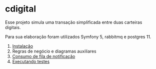 # cdigital

Esse projeto simula uma transação simplificada entre duas carteiras digitais.

Para sua elaboração foram utilizados Symfony 5, rabbitmq e postgres 11. 


1. [Instalação](Docs/instalacao.md)
2. Regras de negócio e diagramas auxiliares
3. [Consumo de fila de notificação](Docs/filas.md)
4. [Executando testes](Docs/testes.md)
